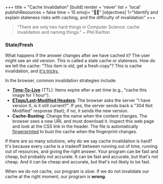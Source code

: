 +++
title = "Cache Invalidation"
[build]
  render = 'never'
  list = 'local'
  publishResources = false
time = 15
emoji= "⛓️‍💥"
[objectives]
    1="Identify and explain staleness risks with caching, and the difficulty of invalidation"
+++


> "There are only two hard things in Computer Science: cache invalidation and naming things." ~ Phil Karlton

### Stale/Fresh

What happens if the answer changes after we have cached it? The user might see an old version. This is called a stale cache or staleness. How do we tell the cache: "This item is old, get a fresh copy"? This is cache invalidation, and [it's tricky.](https://shouldiblamecaching.com/)

In the browser, common invalidation strategies include:

- **[Time-To-Live](https://developer.mozilla.org/en-US/docs/Glossary/TTL)** (TTL): Items expire after a set time (e.g., "cache this image for 1 hour"). 
- **[ETags/Last-Modified Headers](https://developer.mozilla.org/en-US/docs/Web/HTTP/Reference/Headers/Last-Modified)**: The browser asks the server "I have version X, is it still current?". If yes, the server sends back a "304 Not Modified" response (fast); if no, it sends the new version.
- **Cache-Busting**: Change the name when the content changes. The browser sees a new URL and must download it. Inspect this web page and look at the CSS link in the header. The file is automatically [fingerprinted](https://gohugo.io/hugo-pipes/fingerprint/) to bust the cache when the fingerprint changes.

If there are so many solutions, why do we say cache invalidation is hard? It's because every cache is a tradeoff between running out of time, running out of resources, and giving the right answer. Your program can be fast and cheap, but probably not accurate. It can be fast and accurate, but that's not cheap. And it can be cheap and accurate, but that's not likely to be fast. 

When we do not cache, our program is _slow_. If we do not invalidate our cache at the right moment, our program is **wrong**. 


